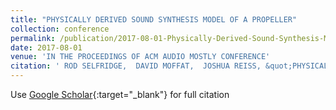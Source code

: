 ```yaml
---
title: "PHYSICALLY DERIVED SOUND SYNTHESIS MODEL OF A PROPELLER"
collection: conference
permalink: /publication/2017-08-01-Physically-Derived-Sound-Synthesis-Model-of-a-Propeller
date: 2017-08-01
venue: 'IN THE PROCEEDINGS OF ACM AUDIO MOSTLY CONFERENCE'
citation: ' ROD SELFRIDGE,  DAVID MOFFAT,  JOSHUA REISS, &quot;PHYSICALLY DERIVED SOUND SYNTHESIS MODEL OF A PROPELLER.&quot; IN THE PROCEEDINGS OF ACM AUDIO MOSTLY CONFERENCE, 2017.'
---
```

Use [Google Scholar](https://scholar.google.com/scholar?q=Physically+Derived+Sound+Synthesis+Model+of+a+Propeller){:target="_blank"} for full citation